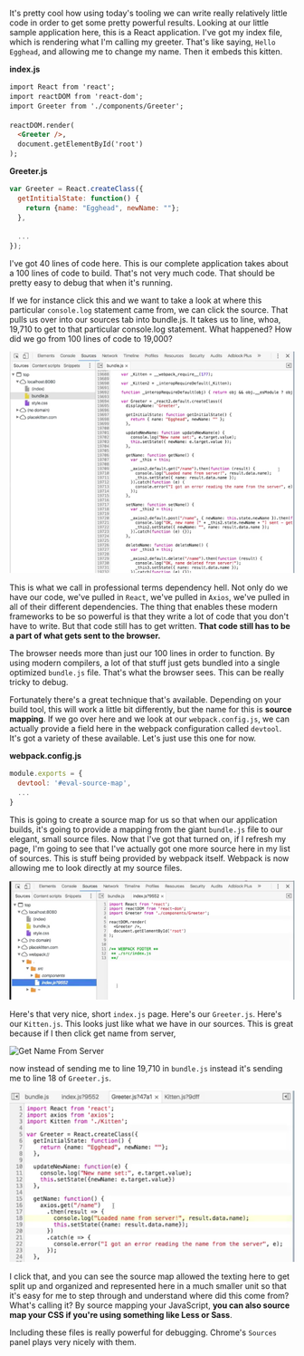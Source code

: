 It's pretty cool how using today's tooling we can write really relatively little code in order to get some pretty powerful results. Looking at our little sample application here, this is a React application. I've got my index file, which is rendering what I'm calling my greeter. That's like saying, `Hello Egghead`, and allowing me to change my name. Then it embeds this kitten.

**index.js**
```html
import React from 'react';
import reactDOM from 'react-dom';
import Greeter from './components/Greeter';

reactDOM.render(
  <Greeter />,
  document.getElementById('root')
);
```

**Greeter.js**
```javascript
var Greeter = React.createClass({
  getIntitialState: function() {
    return {name: "Egghead", newName: ""};
  },

  ...
});
```

I've got 40 lines of code here. This is our complete application takes about a 100 lines of code to build. That's not very much code. That should be pretty easy to debug that when it's running.

If we for instance click this and we want to take a look at where this particular `console.log` statement came from, we can click the source. That pulls us over into our sources tab into bundle.js. It takes us to line, whoa, 19,710 to get to that particular console.log statement. What happened? How did we go from 100 lines of code to 19,000?

![Lots of code](../images/tools-unbundle-your-javascript-with-source-maps-in-chrome-devtools-lots-of-code.png)

This is what we call in professional terms dependency hell. Not only do we have our code, we've pulled in `React`, we've pulled in `Axios`, we've pulled in all of their different dependencies. The thing that enables these modern frameworks to be so powerful is that they write a lot of code that you don't have to write. But that code still has to get written. **That code still has to be a part of what gets sent to the browser.**

The browser needs more than just our 100 lines in order to function. By using modern compilers, a lot of that stuff just gets bundled into a single optimized `bundle.js` file. That's what the browser sees. This can be really tricky to debug.

Fortunately there's a great technique that's available. Depending on your build tool, this will work a little bit differently, but the name for this is **source mapping**. If we go over here and we look at our `webpack.config.js`, we can actually provide a field here in the webpack configuration called `devtool`. It's got a variety of these available. Let's just use this one for now.

**webpack.config.js**
```javascript
module.exports = {
  devtool: '#eval-source-map',
  ...
}
```

This is going to create a source map for us so that when our application builds, it's going to provide a mapping from the giant `bundle.js` file to our elegant, small source files. Now that I've got that turned on, if I refresh my page, I'm going to see that I've actually got one more source here in my list of sources. This is stuff being provided by webpack itself. Webpack is now allowing me to look directly at my source files.

![Source mapping](../images/tools-unbundle-your-javascript-with-source-maps-in-chrome-devtools-source-mapping.png)

Here's that very nice, short `index.js` page. Here's our `Greeter.js`. Here's our `Kitten.js`. This looks just like what we have in our sources. This is great because if I then click get name from server,

![Get Name From Server](../images/tools-unbundle-your-javascript-with-source-maps-in-chrome-devtools-get-name-from-server.)

now instead of sending me to line 19,710 in `bundle.js` instead it's sending me to line 18 of `Greeter.js`.

![Greeter Line 18](../images/tools-unbundle-your-javascript-with-source-maps-in-chrome-devtools-greeter-line-18.png)

I click that, and you can see the source map allowed the texting here to get split up and organized and represented here in a much smaller unit so that it's easy for me to step through and understand where did this come from? What's calling it? By source mapping your JavaScript, **you can also source map your CSS if you're using something like Less or Sass**.

Including these files is really powerful for debugging. Chrome's `Sources` panel plays very nicely with them.